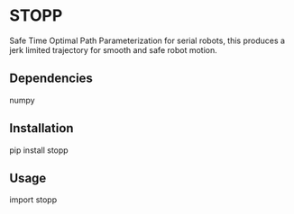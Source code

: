# STOPP

Safe Time Optimal Path Parameterization for serial robots, this produces
a jerk limited trajectory for smooth and safe robot motion.

## Dependencies

numpy

## Installation

pip install stopp

## Usage

import stopp
